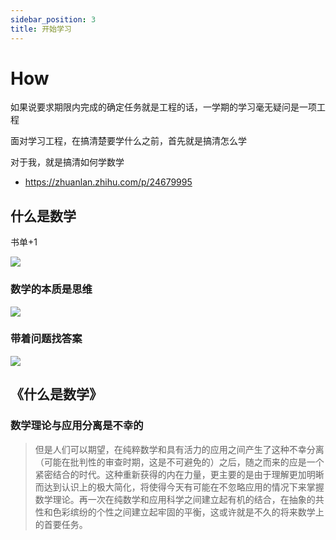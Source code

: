 ```yaml
---
sidebar_position: 3
title: 开始学习
---
```


# How

如果说要求期限内完成的确定任务就是工程的话，一学期的学习毫无疑问是一项工程

面对学习工程，在搞清楚要学什么之前，首先就是搞清怎么学

对于我，就是搞清如何学数学

- https://zhuanlan.zhihu.com/p/24679995

## 什么是数学

<cover>书单+1</cover>

![](https://pic3.zhimg.com/80/v2-df98054a83fe8f7b5319dcd2fc1f5362_720w.jpg)

### 数学的本质是思维

![](https://pic3.zhimg.com/80/v2-c9aad9f42130bf1ccfaa0ea9ba978a0a_720w.jpg)

### 带着问题找答案

![](https://pic2.zhimg.com/80/v2-a5b4fa77a628435521509a10cd55e2c9_720w.jpg)

## 《什么是数学》

### 数学理论与应用分离是不幸的

> 但是人们可以期望，在纯粹数学和具有活力的应用之间产生了这种不幸分离（可能在批判性的审查时期，这是不可避免的）之后，随之而来的应是一个紧密结合的时代。这种重新获得的内在力量，更主要的是由于理解更加明晰而达到认识上的极大简化，将使得今天有可能在不忽略应用的情况下来掌握数学理论。再一次在纯数学和应用科学之间建立起有机的结合，在抽象的共性和色彩缤纷的个性之间建立起牢固的平衡，这或许就是不久的将来数学上的首要任务。